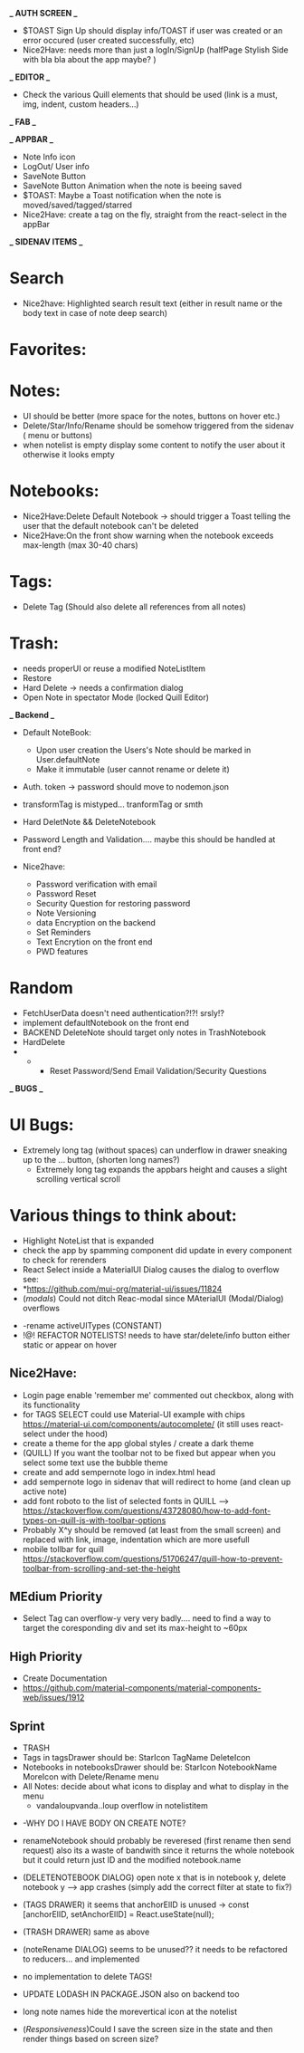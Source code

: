 **_ AUTH SCREEN _**

- \$TOAST Sign Up should display info/TOAST if user was created or an error occured (user created successfully, etc)
- Nice2Have: needs more than just a logIn/SignUp (halfPage Stylish Side with bla bla about the app maybe? )

**_ EDITOR _**

- Check the various Quill elements that should be used (link is a must, img, indent, custom headers...)

**_ FAB _**

**_ APPBAR _**

- Note Info icon
- LogOut/ User info
- SaveNote Button
- SaveNote Button Animation when the note is beeing saved
- \$TOAST: Maybe a Toast notification when the note is moved/saved/tagged/starred
- Nice2Have: create a tag on the fly, straight from the react-select in the appBar

**_ SIDENAV ITEMS _**

# Search

- Nice2have: Highlighted search result text (either in result name or the body text in case of note deep search)

# Favorites:

# Notes:

- UI should be better (more space for the notes, buttons on hover etc.)
- Delete/Star/Info/Rename should be somehow triggered from the sidenav ( menu or buttons)
- when notelist is empty display some content to notify the user about it otherwise it looks empty

# Notebooks:

- Nice2Have:Delete Default Notebook -> should trigger a Toast telling the user that the default notebook can't be deleted
- Nice2Have:On the front show warning when the notebook exceeds max-length (max 30-40 chars)

# Tags:

- Delete Tag (Should also delete all references from all notes)

# Trash:

- needs properUI or reuse a modified NoteListItem
- Restore
- Hard Delete -> needs a confirmation dialog
- Open Note in spectator Mode (locked Quill Editor)

**_ Backend _**

- Default NoteBook:
  - Upon user creation the Users's Note should be marked in User.defaultNote
  - Make it immutable (user cannot rename or delete it)
- Auth. token -> password should move to nodemon.json
- transformTag is mistyped... tranformTag or smth
- Hard DeletNote && DeleteNotebook
- Password Length and Validation.... maybe this should be handled at front end?

- Nice2have:
  - Password verification with email
  - Password Reset
  - Security Question for restoring password
  - Note Versioning
  - data Encryption on the backend
  - Set Reminders
  - Text Encrytion on the front end
  - PWD features

# Random

- FetchUserData doesn't need authentication?!?! srsly!?
- implement defaultNotebook on the front end
- BACKEND DeleteNote should target only notes in TrashNotebook
- HardDelete
- - - Reset Password/Send Email Validation/Security Questions

**_ BUGS _**

# UI Bugs:

- Extremely long tag (without spaces) can underflow in drawer sneaking up to the ... button, (shorten long names?)
  - Extremely long tag expands the appbars height and causes a slight scrolling vertical scroll

# Various things to think about:

- Highlight NoteList that is expanded
- check the app by spamming component did update in every component to check for rerenders
- React Select inside a MaterialUI Dialog causes the dialog to overflow see:
- \*https://github.com/mui-org/material-ui/issues/11824
- (_modals_) Could not ditch Reac-modal since MAterialUI (Modal/Dialog) overflows

* -rename activeUITypes (CONSTANT)
* !@! REFACTOR NOTELISTS! needs to have star/delete/info button either static or appear on hover

## Nice2Have:

- Login page enable 'remember me' commented out checkbox, along with its functionality
- for TAGS SELECT could use Material-UI example with chips https://material-ui.com/components/autocomplete/
  (it still uses react-select under the hood)
- create a theme for the app global styles / create a dark theme
- (QUILL) If you want the toolbar not to be fixed but appear when you select some text use the bubble theme
- create and add sempernote logo in index.html head
- add sempernote logo in sidenav that will redirect to home (and clean up active note)
- add font roboto to the list of selected fonts in QUILL -->
  https://stackoverflow.com/questions/43728080/how-to-add-font-types-on-quill-js-with-toolbar-options
- Probably X^y should be removed (at least from the small screen) and replaced with link, image, indentation which are more usefull
- mobile tollbar for quill https://stackoverflow.com/questions/51706247/quill-how-to-prevent-toolbar-from-scrolling-and-set-the-height

## MEdium Priority

- Select Tag can overflow-y very very badly.... need to find a way to target the coresponding div and set its max-height to ~60px

## High Priority

- Create Documentation
- https://github.com/material-components/material-components-web/issues/1912

## Sprint

- TRASH
- Tags in tagsDrawer should be: StarIcon TagName DeleteIcon
- Notebooks in notebooksDrawer should be: StarIcon NotebookName MoreIcon with Delete/Rename menu
- All Notes: decide about what icons to display and what to display in the menu
  - vandaloupvanda..loup overflow in notelistitem

* -WHY DO I HAVE BODY ON CREATE NOTE?

* renameNotebook should probably be reveresed (first rename then send request) also its a waste of bandwith since it returns the whole notebook but it could return just ID and the modified notebook.name

* (DELETENOTEBOOK DIALOG) open note x that is in notebook y, delete notebook y --> app crashes (simply add the correct filter at state to fix?)
* (TAGS DRAWER) it seems that anchorElID is unused -> const [anchorElID, setAnchorElID] = React.useState(null);
* (TRASH DRAWER) same as above
* (noteRename DIALOG) seems to be unused?? it needs to be refactored to reducers... and implemented
* no implementation to delete TAGS!
* UPDATE LODASH IN PACKAGE.JSON also on backend too
* long note names hide the morevertical icon at the notelist
* (_Responsiveness_)Could I save the screen size in the state and then render things based on screen size?
